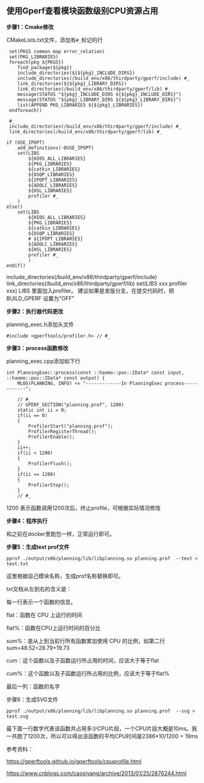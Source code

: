 ## 使用Gperf查看模块函数级别CPU资源占用

**步骤1：Cmake修改**

CMakeLists.txt文件，添加有`#_`标记的行

```
 set(PKGS common map error_relation) 
 set(PKG_LIBRARIES)
 foreach(pkg ${PKGS})
    find_package(${pkg})
    include_directories(${${pkg}_INCLUDE_DIRS})
    include_directories(/build_env/x86/thirdparty/gperf/include) #_ 
    link_directories(${${pkg}_LIBRARY_DIRS})
    link_directories(/build_env/x86/thirdparty/gperf/lib) #_
    message(STATUS "${pkg}_INCLUDE_DIRS ${${pkg}_INCLUDE_DIRS}")
    message(STATUS "${pkg}_LIBRARY_DIRS ${${pkg}_LIBRARY_DIRS}")
    list(APPEND PKG_LIBRARIES ${${pkg}_LIBRARIES})
 endforeach()

 #_
 include_directories(/build_env/x86/thirdparty/gperf/include) #_ 
 link_directories(/build_env/x86/thirdparty/gperf/lib) #_
```

```
if (USE_IPOPT)
    add_definitions(-DUSE_IPOPT)
    set(LIBS
        ${HIOS_ALL_LIBRARIES}
        ${PKG_LIBRARIES}
        ${catkin_LIBRARIES}
        ${OSQP_LIBRARIES}
        ${IPOPT_LIBRARIES}
        ${ADOLC_LIBRARIES}
        ${HSL_LIBRARIES}
        profiler #_
    )
else()
    set(LIBS
        ${HIOS_ALL_LIBRARIES}
        ${PKG_LIBRARIES}
        ${catkin_LIBRARIES}
        ${OSQP_LIBRARIES}
        # ${IPOPT_LIBRARIES}
        ${ADOLC_LIBRARIES}
        ${HSL_LIBRARIES}
        profiler #_ 
        )
endif()
```

include_directories(/build_env/x86/thirdparty/gperf/include)
   link_directories(/build_env/x86/thirdparty/gperf/lib)
   set(LIBS
      xxx
      profiler
      xxx)
LIBS 里面加入profiler。
建议如果是发版分支，在提交代码时，把BUILD_GPERF 设置为"OFF"



**步骤2：执行器代码更改**

planning_exec.h添加头文件

```
#include <gperftools/profiler.h> // #_
```

**步骤3：process函数修改**

planning_exec.cpp添加如下行

```
int PlanningExec::process(const ::haomo::pos::IData* const input, ::haomo::pos::IData* const output) {
    MLOG(PLANNING, INFO) << "-------------In PlanningExec process------------";
    
    // #_
    // GPERF_SECTION("planning.prof", 1200)
    static int ii = 0;
    if(ii == 0)
    {
        ProfilerStart("planning.prof"); 
        ProfilerRegisterThread();
        ProfilerEnable();
    }
    ii++;
    if(ii < 1200)
    {
        ProfilerFlush();
    }
    if(ii == 1200)
    {
        ProfilerStop();
    }
    // #_
```

1200 表示函数调用1200次后，终止profile，可根据实际情况修改

**步骤4：程序执行**

和之前在docker里跑包一样，正常运行即可。

**步骤5：生成text prof文件**

```
pprof ./output/x86/planning/lib/libplanning.so planning.prof  --text > test.txt
```

这里根据自己模块名称，生成prof名称替换即可。

txt文档从左到右的含义是：

每一行表示一个函数的信息。

flat：函数在 CPU 上运行的时间

flat%：函数在CPU上运行时间的百分比

sum%：是从上到当前行所有函数累加使用 CPU 的比例，如第二行sum=48.52=28.79+19.73

cum：这个函数以及子函数运行所占用的时间，应该大于等于flat

cum%：这个函数以及子函数运行所占用的比例，应该大于等于flat%

最后一列：函数的名字

步骤6：生成SVG文件

```
pprof ./output/x86/planning/lib/libplanning.so planning.prof  --svg > test.svg
```

最下面一行数字代表该函数共占用多少CPU片段，一个CPU片段大概是10ms。我一共跑了1200次，所以可以得出该函数的平均CPU时间是2386*10/1200 = 19ms



参考资料：

https://gperftools.github.io/gperftools/cpuprofile.html

https://www.cnblogs.com/caosiyang/archive/2013/01/25/2876244.html
